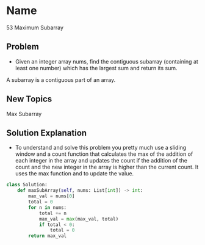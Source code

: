 # Name

53 Maximum Subarray

## Problem

* Given an integer array nums, find the contiguous subarray (containing at least one number) which has the largest sum and return its sum.

A subarray is a contiguous part of an array.

## New Topics

Max Subarray


## Solution Explanation

* To understand and solve this problem you pretty much use a sliding window and a count function that calculates the max of the addition of each integer in the array and updates the count if the addition of the count and the new integer in the array is higher than the current count. It uses the max function and to update the value. 

```python
class Solution:
    def maxSubArray(self, nums: List[int]) -> int:
        max_val = nums[0]
        total = 0
        for n in nums:
            total += n
            max_val = max(max_val, total)
            if total < 0:
                total = 0
        return max_val            
```